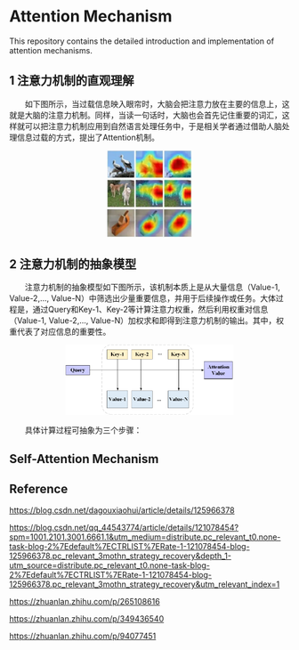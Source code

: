 # Attention Mechanism
This repository contains the detailed introduction and implementation of attention mechanisms.

## 1 注意力机制的直观理解

&emsp;&emsp;如下图所示，当过载信息映入眼帘时，大脑会把注意力放在主要的信息上，这就是大脑的注意力机制。同样，当读一句话时，大脑也会首先记住重要的词汇，这样就可以把注意力机制应用到自然语言处理任务中，于是相关学者通过借助人脑处理信息过载的方式，提出了Attention机制。

<center><img src="https://github.com/li-lindong/Attention-Mechanism/blob/main/%E5%9B%BE%E7%89%87/%E6%B3%A8%E6%84%8F%E5%8A%9B%E6%9C%BA%E5%88%B6%E5%8F%AF%E8%A7%86%E5%8C%96%E5%9B%BE.png" width=30%></center>

## 2 注意力机制的抽象模型

&emsp;&emsp;注意力机制的抽象模型如下图所示，该机制本质上是从大量信息（Value-1, Value-2,..., Value-N）中筛选出少量重要信息，并用于后续操作或任务。大体过程是，通过Query和Key-1、Key-2等计算注意力权重，然后利用权重对信息（Value-1, Value-2,..., Value-N）加权求和即得到注意力机制的输出。其中，权重代表了对应信息的重要性。

<center><img src="https://github.com/li-lindong/Attention-Mechanism/blob/main/%E5%9B%BE%E7%89%87/%E6%B3%A8%E6%84%8F%E5%8A%9B%E6%9C%BA%E5%88%B6%E7%9A%84%E6%8A%BD%E8%B1%A1%E6%A8%A1%E5%9E%8B.png" width=60%></center>

&emsp;&emsp;具体计算过程可抽象为三个步骤：

## Self-Attention Mechanism

## Reference
https://blog.csdn.net/dagouxiaohui/article/details/125966378

https://blog.csdn.net/qq_44543774/article/details/121078454?spm=1001.2101.3001.6661.1&utm_medium=distribute.pc_relevant_t0.none-task-blog-2%7Edefault%7ECTRLIST%7ERate-1-121078454-blog-125966378.pc_relevant_3mothn_strategy_recovery&depth_1-utm_source=distribute.pc_relevant_t0.none-task-blog-2%7Edefault%7ECTRLIST%7ERate-1-121078454-blog-125966378.pc_relevant_3mothn_strategy_recovery&utm_relevant_index=1

https://zhuanlan.zhihu.com/p/265108616

https://zhuanlan.zhihu.com/p/349436540

https://zhuanlan.zhihu.com/p/94077451
